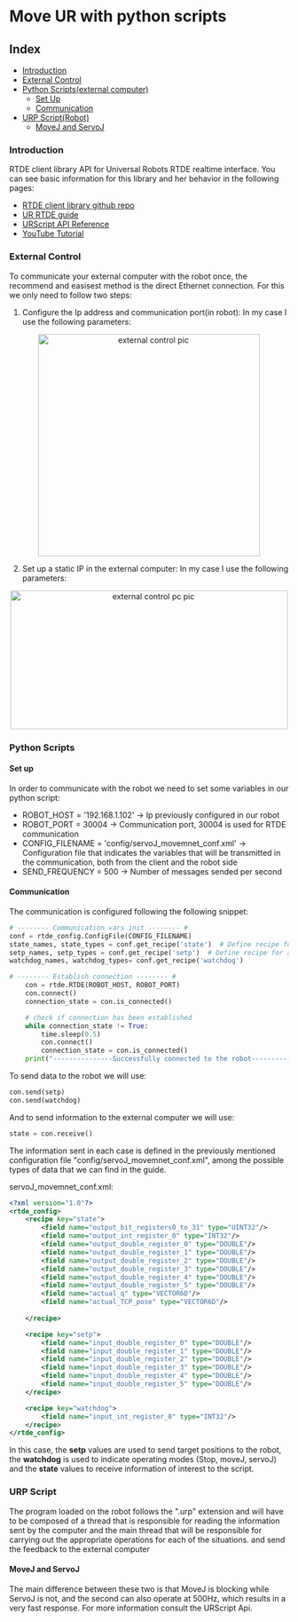 # Move UR with python scripts

## Index
* [Introduction](#introduction)
* [External Control](#external-control)
* [Python Scripts(external computer)](#python-scripts)
    * [Set Up](#set-up)
    * [Communication](#communication)
* [URP Script(Robot)](#urp-script)
    * [MoveJ and ServoJ](#movej-and-servoj)

### Introduction

RTDE client library API for Universal Robots RTDE realtime interface.
You can see basic information for this library and her behavior in the following pages:

- [RTDE client library github repo](https://github.com/UniversalRobots/RTDE_Python_Client_Library)
- [UR RTDE guide](https://www.universal-robots.com/download/manuals-e-seriesur20ur30/script/script-manual-e-series-sw-511/)
- [URScript API Reference](https://s3-eu-west-1.amazonaws.com/ur-support-site/50689/scriptManual.pdf)
- [YouTube Tutorial](https://www.youtube.com/playlist?list=PLnJ9fSRnDN3B1wEuxQY4thTWyGoT2N0yd)

### External Control

To communicate your external computer with the robot once, the recommend and easisest method is the direct Ethernet connection. For this we only need to follow two steps:
1. Configure the Ip address and communication port(in robot): In my case I use the following parameters:

<p align="center">
<img src="" alt="external control pic" width="400" height="400"/>
</p>

2. Set up a static IP in the external computer: In my case I use the following parameters:

<p align="center">
<img src="https://github.com/porrasp8/RTDE_PYTHON_CLIENT_LIB_EXPANDED/assets/72991722/88f9169b-bd60-44fc-9a77-89422fee5cad" alt="external control pc pic" width="500" height="250"/>
</p>


### Python Scripts

#### Set up

In order to communicate with the robot we need to set some variables in our python script:
- ROBOT_HOST = '192.168.1.102' -> Ip previously configured in our robot
- ROBOT_PORT = 30004 -> Communication port, 30004 is used for RTDE communication
- CONFIG_FILENAME = 'config/servoJ_movemnet_conf.xml' -> Configuration file that indicates the variables that will be transmitted in the communication, both from the client and the robot side
- SEND_FREQUENCY = 500 -> Number of messages sended per second

#### Communication

The communication is configured following the following snippet:

``` py
# -------- Communication vars init -------- #
conf = rtde_config.ConfigFile(CONFIG_FILENAME)
state_names, state_types = conf.get_recipe('state')  # Define recipe for access to robot output ex. joints,tcp etc.
setp_names, setp_types = conf.get_recipe('setp')  # Define recipe for access to robot input
watchdog_names, watchdog_types= conf.get_recipe('watchdog')

# -------- Establish connection -------- #
    con = rtde.RTDE(ROBOT_HOST, ROBOT_PORT)
    con.connect()
    connection_state = con.is_connected()

    # check if connection has been established
    while connection_state != True:
        time.sleep(0.5)
        con.connect()
        connection_state = con.is_connected()
    print("---------------Successfully connected to the robot-------------\n")
```

To send data to the robot we will use:
``` py
con.send(setp)
con.send(watchdog)
```

And to send information to the external computer we will use:
``` py
state = con.receive()
```

The information sent in each case is defined in the previously mentioned configuration file "config/servoJ_movemnet_conf.xml", among the possible types of data that we can find in the guide.

servoJ_movemnet_conf.xml:
``` xml
<?xml version="1.0"?>
<rtde_config>
	<recipe key="state">
		<field name="output_bit_registers0_to_31" type="UINT32"/>
		<field name="output_int_register_0" type="INT32"/>
		<field name="output_double_register_0" type="DOUBLE"/>
		<field name="output_double_register_1" type="DOUBLE"/>
		<field name="output_double_register_2" type="DOUBLE"/>
		<field name="output_double_register_3" type="DOUBLE"/>
		<field name="output_double_register_4" type="DOUBLE"/>
		<field name="output_double_register_5" type="DOUBLE"/>
		<field name="actual_q" type="VECTOR6D"/>
		<field name="actual_TCP_pose" type="VECTOR6D"/>
		
	</recipe>

	<recipe key="setp">
		<field name="input_double_register_0" type="DOUBLE"/>
		<field name="input_double_register_1" type="DOUBLE"/>
		<field name="input_double_register_2" type="DOUBLE"/>
		<field name="input_double_register_3" type="DOUBLE"/>
		<field name="input_double_register_4" type="DOUBLE"/>
		<field name="input_double_register_5" type="DOUBLE"/>
	</recipe>

	<recipe key="watchdog">
		<field name="input_int_register_0" type="INT32"/>
	</recipe>
</rtde_config>
```

In this case, the **setp** values are used to send target positions to the robot, the **watchdog** is used to indicate operating modes (Stop, moveJ, servoJ) and the **state** values to receive information of interest to the script.




### URP Script

The program loaded on the robot follows the ".urp" extension and will have to be composed of a thread that is responsible for reading the information sent by the computer and the main thread that will be responsible for carrying out the appropriate operations for each of the situations. and send the feedback to the external computer


#### MoveJ and ServoJ

The main difference between these two is that MoveJ is blocking while ServoJ is not, and the second can also operate at 500Hz, which results in a very fast response. For more information consult the URScript Api.





















